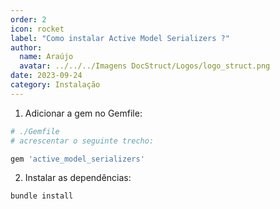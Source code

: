 ```yaml
---
order: 2
icon: rocket
label: "Como instalar Active Model Serializers ?"
author:
  name: Araújo
  avatar: ../../../Imagens DocStruct/Logos/logo_struct.png
date: 2023-09-24
category: Instalação
---
```


1. Adicionar a gem no Gemfile:

```bash
# ./Gemfile
# acrescentar o seguinte trecho:

gem 'active_model_serializers'
```

2. Instalar as dependências:

```bash
bundle install
```